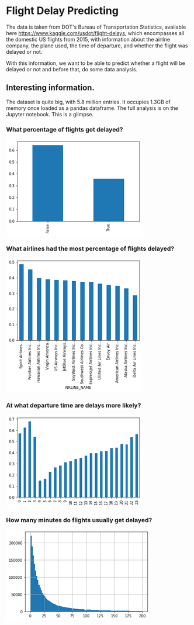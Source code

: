 # Flight Delay Predicting

The data is taken from DOT's Bureau of Transportation Statistics, available here https://www.kaggle.com/usdot/flight-delays, which encompasses all the domestic US flights from 2015, with information about the airline company, the plane used, the time of departure, and whether the flight was delayed or not.

With this information, we want to be able to predict whether a flight will be delayed or not and before that, do some data analysis.

## Interesting information.

The dataset is quite big, with 5.8 million entries. It occupies 1.3GB of memory once loaded as a pandas dataframe. The full analysis is on the Jupyter notebook. This is a glimpse.

### What percentage of flights got delayed?

![delay](readme_images/delays.png)

### What airlines had the most percentage of flights delayed?

![airlines](readme_images/airlines.png)

### At what departure time are delays more likely?

![delay_by_hour](readme_images/delay_byhour.png)

### How many minutes do flights usually get delayed?

![delay_times](readme_images/delay_times.png)





